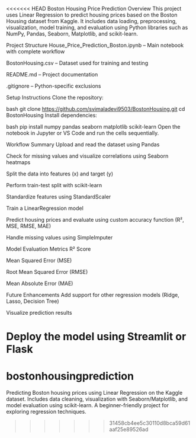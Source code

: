 <<<<<<< HEAD
Boston Housing Price Prediction
Overview
This project uses Linear Regression to predict housing prices based on the Boston Housing dataset from Kaggle. It includes data loading, preprocessing, visualization, model training, and evaluation using Python libraries such as NumPy, Pandas, Seaborn, Matplotlib, and scikit-learn.

Project Structure
House_Price_Prediction_Boston.ipynb – Main notebook with complete workflow

BostonHousing.csv – Dataset used for training and testing

README.md – Project documentation

.gitignore – Python-specific exclusions

Setup Instructions
Clone the repository:

bash
git clone https://github.com/svimaladevi9503/BostonHousing.git
cd BostonHousing
Install dependencies:

bash
pip install numpy pandas seaborn matplotlib scikit-learn
Open the notebook in Jupyter or VS Code and run the cells sequentially.

Workflow Summary
Upload and read the dataset using Pandas

Check for missing values and visualize correlations using Seaborn heatmaps

Split the data into features (x) and target (y)

Perform train-test split with scikit-learn

Standardize features using StandardScaler

Train a LinearRegression model

Predict housing prices and evaluate using custom accuracy function (R², MSE, RMSE, MAE)

Handle missing values using SimpleImputer

Model Evaluation Metrics
R² Score

Mean Squared Error (MSE)

Root Mean Squared Error (RMSE)

Mean Absolute Error (MAE)

Future Enhancements
Add support for other regression models (Ridge, Lasso, Decision Tree)

Visualize prediction results

Deploy the model using Streamlit or Flask
=======
# bostonhousingprediction
Predicting Boston housing prices using Linear Regression on the Kaggle dataset. Includes data cleaning, visualization with Seaborn/Matplotlib, and model evaluation using scikit-learn. A beginner-friendly project for exploring regression techniques.
>>>>>>> 31458cb4ee5c30110d8bca59d61aaf25e89526ad
